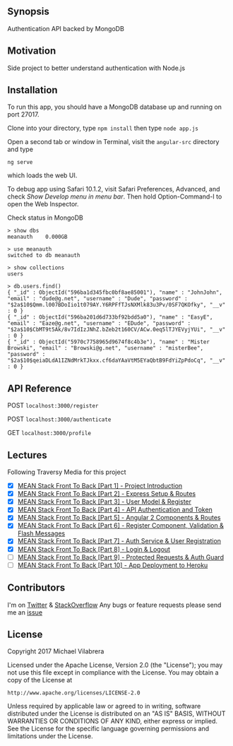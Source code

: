 ## Synopsis

Authentication API backed by MongoDB

## Motivation

Side project to better understand authentication with Node.js


## Installation

To run this app, you should have a MongoDB database up and running on port 27017.

Clone into your directory, type
`npm install`
then type
`node app.js`

Open a second tab or window in Terminal, visit the `angular-src` directory and type

`ng serve`

which loads the web UI.

To debug app using Safari 10.1.2, visit Safari Preferences, Advanced, and check _Show Develop menu in menu bar_. Then hold Option-Command-I to open the Web Inspector.

Check status in MongoDB

```terminal
> show dbs
meanauth    0.000GB

> use meanauth
switched to db meanauth

> show collections
users

> db.users.find()
{ "_id" : ObjectId("596ba1d345fbc0bf8ae85001"), "name" : "JohnJohn", "email" : "dude@g.net", "username" : "Dude", "password" : "$2a$10$Qmm.l007BDoIio1t079AY.Y6RPFfTJsNXMlk83u3Pv/0SF7QKOfky", "__v" : 0 }
{ "_id" : ObjectId("596ba201d6d733bf92bdd5a0"), "name" : "EasyE", "email" : "Eaze@g.net", "username" : "EDude", "password" : "$2a$10$CbMT9t5Ak/8v7IdIzJNhZ.bZeb2t160CV/ACw.0eq5lTJYEVyjYUi", "__v" : 0 }
{ "_id" : ObjectId("5970c7758965d9674f8c4b3e"), "name" : "Mister Browski", "email" : "Browski@g.net", "username" : "misterBee", "password" : "$2a$10$qeiaDLdA1IZNdMrkTJkxx.cf6daYAaVtM5EYaQbtB9FdYiZpPdoCq", "__v" : 0 }
```


## API Reference

POST `localhost:3000/register`

POST `localhost:3000/authenticate`

GET `localhost:3000/profile`


## Lectures

Following Traversy Media for this project

- [x] [MEAN Stack Front To Back [Part 1] - Project Introduction](https://youtu.be/uONz0lEWft0)
- [x] [MEAN Stack Front To Back [Part 2] - Express Setup & Routes](https://www.youtube.com/watch?v=DQ9pZ2NKXRo)
- [x] [MEAN Stack Front To Back [Part 3] - User Model & Register](https://youtu.be/1ZeDy2QI3OE)
- [x] [MEAN Stack Front To Back [Part 4] - API Authentication and Token](https://youtu.be/6pdFXmTfkeE)
- [x] [MEAN Stack Front To Back [Part 5] - Angular 2 Components & Routes](https://youtu.be/zrViDpWiNVE)
- [x] [MEAN Stack Front To Back [Part 6] - Register Component, Validation & Flash Messages](https://youtu.be/bxZAPoeMr7U)
- [x] [MEAN Stack Front To Back [Part 7] - Auth Service & User Registration](https://youtu.be/dFftMN32jyQ)
- [x] [MEAN Stack Front To Back [Part 8] - Login & Logout](https://youtu.be/rt6VSxXL4_w)
- [ ] [MEAN Stack Front To Back [Part 9] - Protected Requests & Auth Guard](https://youtu.be/OILrJmjkId4)
- [ ] [MEAN Stack Front To Back [Part 10] - App Deployment to Heroku](https://youtu.be/cBfcbb07Tqk)

## Contributors

I'm on [Twitter](https://twitter.com/MVilabrera) &
       [StackOverflow](https://stackoverflow.com/users/2533857/fullmetalfist)
Any bugs or feature requests please send me an [issue](https://github.com/FullMetalFist/MeanAuth/issues/new)

## License

Copyright 2017 Michael Vilabrera

Licensed under the Apache License, Version 2.0 (the "License");
you may not use this file except in compliance with the License.
You may obtain a copy of the License at

    http://www.apache.org/licenses/LICENSE-2.0

Unless required by applicable law or agreed to in writing, software
distributed under the License is distributed on an "AS IS" BASIS,
WITHOUT WARRANTIES OR CONDITIONS OF ANY KIND, either express or implied.
See the License for the specific language governing permissions and
limitations under the License.
